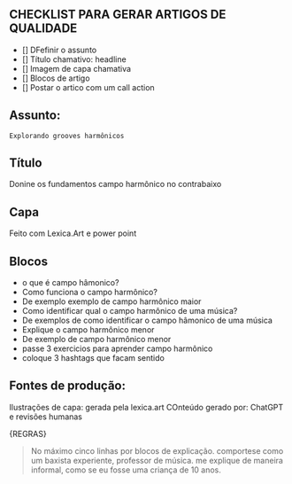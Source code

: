 ## CHECKLIST PARA GERAR ARTIGOS DE QUALIDADE

- [] DFefinir o assunto
- [] Título chamativo: headline
- [] Imagem de capa chamativa
- [] Blocos de artigo
- [] Postar o artico com um call action

## Assunto:
    Explorando grooves harmônicos

## Título
Donine os fundamentos campo harmônico no contrabaixo

## Capa
Feito com Lexica.Art e power point

## Blocos
- o que é campo hâmonico?
- Como funciona o campo harmônico?
- De exemplo exemplo de campo harmônico maior
- Como identificar qual o campo harmônico de uma música?
- De exemplos de como identificar o campo hâmonico de uma música
- Explique o campo harmônico menor
- De exemplo de campo harmônico menor
- passe 3 exercicios para aprender campo harmônico
- coloque 3 hashtags que facam sentido

## Fontes de produção:
Ilustrações de capa: gerada pela lexica.art
COnteúdo gerado por: ChatGPT e revisões humanas

{REGRAS}
> No máximo cinco linhas por blocos de explicação.
> comportese como um baxista experiente, professor de música.
> me explique de maneira informal, como se eu fosse uma criança de 10 anos.
